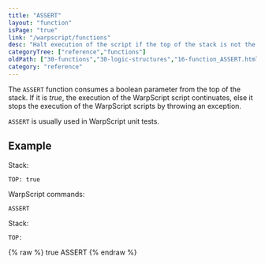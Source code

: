 ```yaml
---
title: "ASSERT"
layout: "function"
isPage: "true"
link: "/warpscript/functions"
desc: "Halt execution of the script if the top of the stack is not the BOOLEAN true"
categoryTree: ["reference","functions"]
oldPath: ["30-functions","30-logic-structures","16-function_ASSERT.html.md"]
category: "reference"
---
```

 

The `ASSERT` function consumes a boolean parameter from the top of the stack. If it is *true*, the execution of the WarpScript script continuates, else it stops the execution of the WarpScript scripts by throwing an exception.

`ASSERT` is usually used in WarpScript unit tests.


## Example ##

Stack:

    
    TOP: true

WarpScript commands:
    
    ASSERT

Stack:

    
    TOP: 

{% raw %}
<warp10-warpscript-widget backend="{{backend}}"  exec-endpoint="{{execEndpoint}}">true
ASSERT
</warp10-warpscript-widget>
{% endraw %}

  
